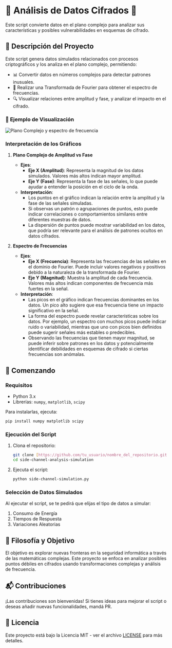# 🔮 Análisis  de Datos Cifrados 🔐

 Este script convierte datos en el plano complejo para analizar sus características y posibles vulnerabilidades en esquemas de cifrado. 

## 📜 Descripción del Proyecto

Este script genera datos simulados relacionados con procesos criptográficos y los analiza en el plano complejo, permitiendo:
- 📊 Convertir datos en números complejos para detectar patrones inusuales.
- 🧩 Realizar una Transformada de Fourier para obtener el espectro de frecuencias.
- 🔍 Visualizar relaciones entre amplitud y fase, y analizar el impacto en el cifrado.

### 🎥 Ejemplo de Visualización

![Plano Complejo y espectro de frecuencia](https://imgur.com/FqC7Lce) 

### Interpretación de los Gráficos

1. **Plano Complejo de Amplitud vs Fase**
   - **Ejes**:
     - **Eje X (Amplitud)**: Representa la magnitud de los datos simulados. Valores más altos indican mayor amplitud.
     - **Eje Y (Fase)**: Representa la fase de las señales, lo que puede ayudar a entender la posición en el ciclo de la onda.
   - **Interpretación**:
     - Los puntos en el gráfico indican la relación entre la amplitud y la fase de las señales simuladas.
     - Si observas un patrón o agrupaciones de puntos, esto puede indicar correlaciones o comportamientos similares entre diferentes muestras de datos.
     - La dispersión de puntos puede mostrar variabilidad en los datos, que podría ser relevante para el análisis de patrones ocultos en datos cifrados.

2. **Espectro de Frecuencias**
   - **Ejes**:
     - **Eje X (Frecuencia)**: Representa las frecuencias de las señales en el dominio de Fourier. Puede incluir valores negativos y positivos debido a la naturaleza de la transformada de Fourier.
     - **Eje Y (Magnitud)**: Muestra la amplitud de cada frecuencia. Valores más altos indican componentes de frecuencia más fuertes en la señal.
   - **Interpretación**:
     - Las picos en el gráfico indican frecuencias dominantes en los datos. Un pico alto sugiere que esa frecuencia tiene un impacto significativo en la señal.
     - La forma del espectro puede revelar características sobre los datos. Por ejemplo, un espectro con muchos picos puede indicar ruido o variabilidad, mientras que uno con picos bien definidos puede sugerir señales más estables o predecibles.
     - Observando las frecuencias que tienen mayor magnitud, se puede inferir sobre patrones en los datos y potencialmente identificar debilidades en esquemas de cifrado si ciertas frecuencias son anómalas.


## 🚀 Comenzando

### Requisitos

- Python 3.x
- Librerías: `numpy`, `matplotlib`, `scipy`

Para instalarlas, ejecuta:

```bash
pip install numpy matplotlib scipy
```

### Ejecución del Script

1. Clona el repositorio:

    ```bash
    git clone [https://github.com/tu_usuario/nombre_del_repositorio.git](https://github.com/Nexxus67/side-channel-analysis-simulation)
    cd side-channel-analysis-simulation
    ```

2. Ejecuta el script:

    ```bash
    python side-channel-simulation.py
    ```

### Selección de Datos Simulados

Al ejecutar el script, se te pedirá que elijas el tipo de datos a simular:
1. Consumo de Energía
2. Tiempos de Respuesta
3. Variaciones Aleatorias

## 🧠 Filosofía y Objetivo

El objetivo es explorar nuevas fronteras en la seguridad informática a través de las matemáticas complejas. Este proyecto se enfoca en analizar posibles puntos débiles en cifrados usando transformaciones complejas y análisis de frecuencia.

## 📬 Contribuciones

¡Las contribuciones son bienvenidas! Si tienes ideas para mejorar el script o deseas añadir nuevas funcionalidades, mandá PR.

## 📜 Licencia

Este proyecto está bajo la Licencia MIT - ver el archivo [LICENSE](LICENSE) para más detalles.

